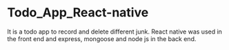 # Todo_App_React-native
It is a todo app to record and delete different junk. React native was used in the front end and express, mongoose and node js in the back end.

